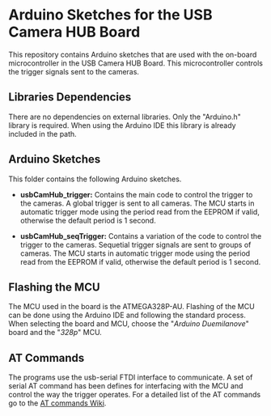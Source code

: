 # Arduino Sketches for the USB Camera HUB Board

This repository contains Arduino sketches that are used with the on-board microcontroller in the USB Camera HUB Board. This microcontroller controls the trigger signals sent to the cameras.

## Libraries Dependencies

There are no dependencies on external libraries. Only the "Arduino.h" library is required. When using the Arduino IDE this library is already included in the path.

## Arduino Sketches
This folder contains the following Arduino sketches.

* **usbCamHub_trigger:** Contains the main code to control the trigger to the cameras. A global trigger is sent to all cameras. The MCU starts in automatic trigger mode using the period read from the EEPROM if valid, otherwise the default period is 1 second.

* **usbCamHub_seqTrigger:** Contains a variation of the code to control the trigger to the cameras. Sequetial trigger signals are sent to groups of cameras. The MCU starts in automatic trigger mode using the period read from the EEPROM if valid, otherwise the default period is 1 second.

## Flashing the MCU

The MCU used in the board is the ATMEGA328P-AU. Flashing of the MCU can be done using the Arduino IDE and following the standard process. When selecting the board and MCU, choose the "*Arduino Duemilanove*" board and the "*328p*" MCU.

## AT Commands

The programs use the usb-serial FTDI interface to communicate. A set of serial AT command has been defines for interfacing with the MCU and control the way the trigger operates. For a detailed list of the AT commands go to the [AT commands Wiki](https://github.com/JLMARIN/imaging/wiki/AT-Commands).
